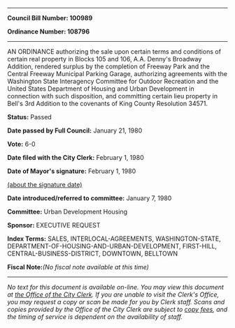 

********

**Council Bill Number: 100989**
   
**Ordinance Number: 108796**
********

 AN ORDINANCE authorizing the sale upon certain terms and conditions of certain real property in Blocks 105 and 106, A.A. Denny's Broadway Addition, rendered surplus by the completion of Freeway Park and the Central Freeway Municipal Parking Garage, authorizing agreements with the Washington State Interagency Committee for Outdoor Recreation and the United States Department of Housing and Urban Development in connection with such disposition, and committing certain lieu property in Bell's 3rd Addition to the covenants of King County Resolution 34571.

**Status:** Passed
   
**Date passed by Full Council:** January 21, 1980
   
**Vote:** 6-0
   
**Date filed with the City Clerk:** February 1, 1980
   
**Date of Mayor's signature:** February 1, 1980
   
[(about the signature date)](/~public/approvaldate.htm)
   
   
   
**Date introduced/referred to committee:** January 7, 1980
   
**Committee:** Urban Development Housing
   
**Sponsor:** EXECUTIVE REQUEST
   
   
**Index Terms:** SALES, INTERLOCAL-AGREEMENTS, WASHINGTON-STATE, DEPARTMENT-OF-HOUSING-AND-URBAN-DEVELOPMENT, FIRST-HILL, CENTRAL-BUSINESS-DISTRICT, DOWNTOWN, BELLTOWN

**Fiscal Note:**_(No fiscal note available at this time)_
********

_No text for this document is available on-line. You may view this document at [the Office of the City Clerk](http://www.seattle.gov/leg/clerk/contactUs.htm). If you are unable to visit the Clerk's Office, you may request a copy or scan be made for you by Clerk staff. Scans and copies provided by the Office of the City Clerk are subject to [copy fees](http://clerk.seattle.gov/~public/clerkfees.htm), and the timing of service is dependent on the availability of staff._

